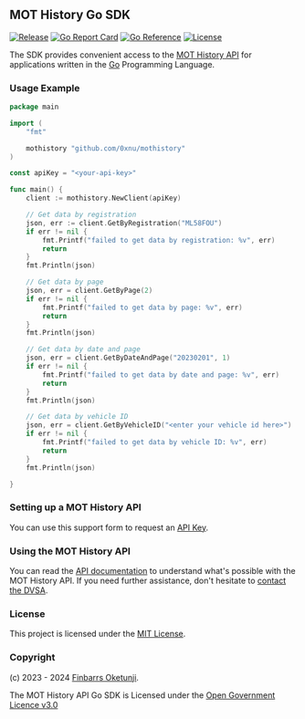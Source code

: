 ## MOT History Go SDK

[![Release](https://img.shields.io/github/release/0xnu/mothistory.svg)](https://github.com/0xnu/mothistory/releases/latest)
[![Go Report Card](https://goreportcard.com/badge/github.com/0xnu/mothistory)](https://goreportcard.com/report/github.com/0xnu/mothistory)
[![Go Reference](https://pkg.go.dev/badge/github.com/0xnu/mothistory.svg)](https://pkg.go.dev/github.com/0xnu/mothistory)
[![License](https://img.shields.io/github/license/0xnu/mothistory)](/LICENSE)

The SDK provides convenient access to the [MOT History API](https://dvsa.github.io/mot-history-api-documentation/) for applications written in the [Go](https://go.dev/) Programming Language.

### Usage Example

```go
package main

import (
	"fmt"

	mothistory "github.com/0xnu/mothistory"
)

const apiKey = "<your-api-key>"

func main() {
	client := mothistory.NewClient(apiKey)

	// Get data by registration
	json, err := client.GetByRegistration("ML58FOU")
	if err != nil {
		fmt.Printf("failed to get data by registration: %v", err)
		return
	}
	fmt.Println(json)

    // Get data by page
    json, err = client.GetByPage(2)
    if err != nil {
        fmt.Printf("failed to get data by page: %v", err)
        return
    }
    fmt.Println(json)

    // Get data by date and page
    json, err = client.GetByDateAndPage("20230201", 1)
    if err != nil {
        fmt.Printf("failed to get data by date and page: %v", err)
        return
    }
    fmt.Println(json)

    // Get data by vehicle ID
    json, err = client.GetByVehicleID("<enter your vehicle id here>")
    if err != nil {
        fmt.Printf("failed to get data by vehicle ID: %v", err)
        return
    }
    fmt.Println(json)

}
```

### Setting up a MOT History API

You can use this support form to request an [API Key](https://www.smartsurvey.co.uk/s/MOT_History_TradeAPI_Access_and_Support?).


### Using the MOT History API

You can read the [API documentation](https://dvsa.github.io/mot-history-api-documentation/) to understand what's possible with the MOT History API. If you need further assistance, don't hesitate to [contact the DVSA](https://www.smartsurvey.co.uk/s/MOT_History_TradeAPI_Access_and_Support?).


### License

This project is licensed under the [MIT License](./LICENSE).


### Copyright

(c) 2023 - 2024 [Finbarrs Oketunji](https://finbarrs.eu).

The MOT History API Go SDK is Licensed under the [Open Government Licence v3.0](
https://www.nationalarchives.gov.uk/doc/open-government-licence/version/3/)